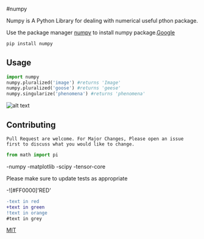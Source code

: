 #numpy

Numpy is A Python Library for dealing with numerical useful pthon package.

Use the package manager [numpy](http://pip.pypa.io/en/stable/) to install numpy package.[Google](google.com)

```bash
pip install numpy
```

## Usage


```python
import numpy
numpy.pluralized('image') #returns 'Image'
numpy.pluralized('goose') #returns 'geese'
numpy.singularize('phenomena') #returns 'phenomena'
```


![alt text](https://www.stellaandchewys.com/wp-content/uploads/maplechristmas.jpg)

## Contributing


```
Pull Request are welcome. For Major Changes, Please open an issue first to discuss what you would like to change.
```
```python
from math import pi
```
-numpy
-matplotlib
-scipy
-tensor-core

Please make sure to update tests as appropriate

-![#FF0000]'RED'

```diff
-text in red
+text in green
!text in orange
#text in grey
```

[MIT](https://choosealicense.com/licenses/mit)

